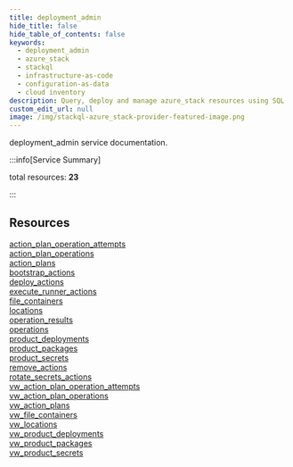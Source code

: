 ```yaml
---
title: deployment_admin
hide_title: false
hide_table_of_contents: false
keywords:
  - deployment_admin
  - azure_stack
  - stackql
  - infrastructure-as-code
  - configuration-as-data
  - cloud inventory
description: Query, deploy and manage azure_stack resources using SQL
custom_edit_url: null
image: /img/stackql-azure_stack-provider-featured-image.png
---
```


deployment_admin service documentation.

:::info[Service Summary]

total resources: __23__  

:::

## Resources
<div class="row">
<div class="providerDocColumn">
<a href="/services/deployment_admin/action_plan_operation_attempts/">action_plan_operation_attempts</a><br />
<a href="/services/deployment_admin/action_plan_operations/">action_plan_operations</a><br />
<a href="/services/deployment_admin/action_plans/">action_plans</a><br />
<a href="/services/deployment_admin/bootstrap_actions/">bootstrap_actions</a><br />
<a href="/services/deployment_admin/deploy_actions/">deploy_actions</a><br />
<a href="/services/deployment_admin/execute_runner_actions/">execute_runner_actions</a><br />
<a href="/services/deployment_admin/file_containers/">file_containers</a><br />
<a href="/services/deployment_admin/locations/">locations</a><br />
<a href="/services/deployment_admin/operation_results/">operation_results</a><br />
<a href="/services/deployment_admin/operations/">operations</a><br />
<a href="/services/deployment_admin/product_deployments/">product_deployments</a><br />
<a href="/services/deployment_admin/product_packages/">product_packages</a>
</div>
<div class="providerDocColumn">
<a href="/services/deployment_admin/product_secrets/">product_secrets</a><br />
<a href="/services/deployment_admin/remove_actions/">remove_actions</a><br />
<a href="/services/deployment_admin/rotate_secrets_actions/">rotate_secrets_actions</a><br />
<a href="/services/deployment_admin/vw_action_plan_operation_attempts/">vw_action_plan_operation_attempts</a><br />
<a href="/services/deployment_admin/vw_action_plan_operations/">vw_action_plan_operations</a><br />
<a href="/services/deployment_admin/vw_action_plans/">vw_action_plans</a><br />
<a href="/services/deployment_admin/vw_file_containers/">vw_file_containers</a><br />
<a href="/services/deployment_admin/vw_locations/">vw_locations</a><br />
<a href="/services/deployment_admin/vw_product_deployments/">vw_product_deployments</a><br />
<a href="/services/deployment_admin/vw_product_packages/">vw_product_packages</a><br />
<a href="/services/deployment_admin/vw_product_secrets/">vw_product_secrets</a>
</div>
</div>